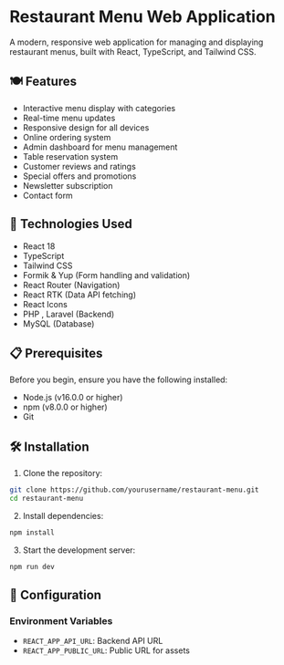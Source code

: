 # Restaurant Menu Web Application

A modern, responsive web application for managing and displaying restaurant menus, built with React, TypeScript, and Tailwind CSS.

## 🍽️ Features

- Interactive menu display with categories
- Real-time menu updates
- Responsive design for all devices
- Online ordering system
- Admin dashboard for menu management
- Table reservation system
- Customer reviews and ratings
- Special offers and promotions
- Newsletter subscription
- Contact form

## 🚀 Technologies Used

- React 18
- TypeScript
- Tailwind CSS
- Formik & Yup (Form handling and validation)
- React Router (Navigation)
- React RTK (Data API fetching)
- React Icons
- PHP , Laravel (Backend)
- MySQL (Database)

## 📋 Prerequisites

Before you begin, ensure you have the following installed:
- Node.js (v16.0.0 or higher)
- npm (v8.0.0 or higher)
- Git

## 🛠️ Installation

1. Clone the repository:
```bash
git clone https://github.com/yourusername/restaurant-menu.git
cd restaurant-menu
```

2. Install dependencies:
```bash
npm install
```
3. Start the development server:
```bash
npm run dev
```

## 🔧 Configuration

### Environment Variables

- `REACT_APP_API_URL`: Backend API URL
- `REACT_APP_PUBLIC_URL`: Public URL for assets